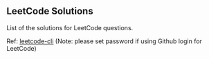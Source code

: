 LeetCode Solutions
--------------------

List of the solutions for LeetCode questions.

Ref: [leetcode-cli](https://github.com/skygragon/leetcode-cli) (Note: please set password if using Github login for LeetCode) 
